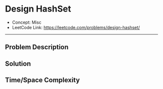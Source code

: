 # Design HashSet

- Concept: Misc
- LeetCode Link: https://leetcode.com/problems/design-hashset/

---

## Problem Description

## Solution

## Time/Space Complexity

